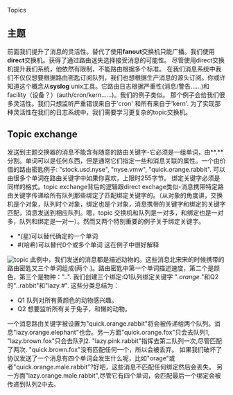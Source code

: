 Topics
## 主题
前面我们提升了消息的灵活性。替代了使用**fanout**交换机只能广播。我们使用**direct**交换机。获得了通过路由迷失选择接受消息的可能性。
尽管使用direct交换机提升我们系统，他依然有限制，不能路由根据多个标准。
在我们消息系统中我们不仅仅想要根据路由密匙订阅队列，我们也想根据生产消息的源头订阅。你或许知道这个概念从**syslog** unix工具。它路由日志根据严重性(消息/警告……)和facility（设备？）(auth/cron/kern……)。我们的例子类似。
那个例子会给我们很多灵活性。我们只想监听严重错误来自于'cron' 和所有来自于'kern'.
为了实现那种灵活性在我们的日志系统中，我们需要学习更复杂的topic交换机。
## Topic exchange
发送到主题交换器的消息不能含有随意的路由关键字-它必须是一组单词，由**.** 分割。单词可以是任何东西，但是通常它们指定一些和消息关联的属性。一个由价值的路由密匙例子: "stock.usd.nyse", "nyse.vmw", "quick.orange.rabbit". 可以由很多个单词在路由关键字中如果你喜欢，上限时255字节。
绑定关键字必须是同样的格式。topic exchange背后的逻辑跟direct exchage类似-消息携带特定路由关键字传递给所有队列那些绑定了匹配绑定关键字的。（从对象的角度讲，交换机是个对象，队列时个对象，绑定也是个对象，消息携带的关键字和绑定的关键字匹配，消息发送到相应队列。嗯，topic 交换机和队列是一对多，和绑定也是一对多，队列和绑定是一对一）。然而又两个特别重要的例子关于绑定关键字。
* \*(星)可以替代确定的一个单词
* \#(哈希)可以替代0个或多个单词
这在例子中很好解释

![topic](https://www.rabbitmq.com/img/tutorials/python-five.png)
此例中，我们发送的消息都是描述动物的。这些消息北宋宋的时候携带的路由密匙又三个单词组成(两个.)。路由密匙中第一个单词描述速度，第二个是颜色，第三个是物种："<speed>.<colour>.<species>".
我们创建三个绑定:Q1队列绑定关键字 "*.orange.*"和Q2的"*.*.rabbit"和"lazy.#".
这些分类总结为：
* Q1 队列对所有黄颜色的动物感兴趣。
* Q2 想要监听所有关于兔子，和懒的动物。

一个消息路由关键字被设置为"quick.orange.rabbit"将会被传递给两个队列。消息"lazy.orange.elephant"也会。另一方面"quick.orange.fox"只会去队列1, "lazy.brown.fox"只会去队列2. "lazy.pink.rabbit"指挥去第二队列一次,尽管匹配了两次. "quick.brown.fox"没有匹配任何一个，所以会被丢弃。
如果我们破坏了协议发送了一个消息有四个单词会发生什么呢，比如"orage"或者"quick.orange.male.rabbit"?好吧，这些消息不匹配任何绑定然后会丢失。
另一方面"lazy.orange.male.rabbit",尽管它有四个单词，会匹配最后一个绑定会被传递到队列2中去。
